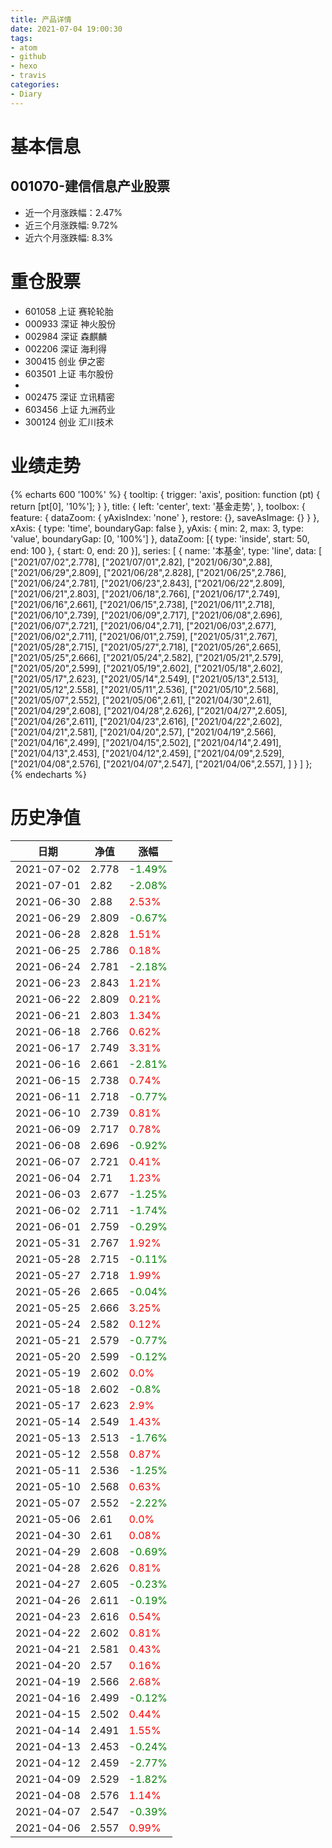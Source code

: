 ```yaml
---
title: 产品详情
date: 2021-07-04 19:00:30
tags:
- atom
- github
- hexo
- travis
categories:
- Diary
---
```


# 基本信息
## 001070-建信信息产业股票
- 近一个月涨跌幅：2.47%
- 近三个月涨跌幅: 9.72%
- 近六个月涨跌幅: 8.3%

# 重仓股票
- 601058 上证 赛轮轮胎
- 000933 深证 神火股份
- 002984 深证 森麒麟
- 002206 深证 海利得
- 300415 创业 伊之密
- 603501 上证 韦尔股份
- 
- 002475 深证 立讯精密
- 603456 上证 九洲药业
- 300124 创业 汇川技术
# 业绩走势

{% echarts 600 '100%' %}
{
  tooltip: {
        trigger: 'axis',
        position: function (pt) {
            return [pt[0], '10%'];
        }
    },
    title: {
        left: 'center',
        text: '基金走势',
    },
    toolbox: {
        feature: {
            dataZoom: {
                yAxisIndex: 'none'
            },
            restore: {},
            saveAsImage: {}
        }
    },
    xAxis: {
        type: 'time',
        boundaryGap: false
    },
    yAxis: {
        min: 2,
        max: 3,
        type: 'value',
        boundaryGap: [0, '100%']
    },
    dataZoom: [{
        type: 'inside',
        start: 50,
        end: 100
    }, {
        start: 0,
        end: 20
    }],
    series: [
        {
            name: '本基金',
            type: 'line',
            data: [
["2021/07/02",2.778],
["2021/07/01",2.82],
["2021/06/30",2.88],
["2021/06/29",2.809],
["2021/06/28",2.828],
["2021/06/25",2.786],
["2021/06/24",2.781],
["2021/06/23",2.843],
["2021/06/22",2.809],
["2021/06/21",2.803],
["2021/06/18",2.766],
["2021/06/17",2.749],
["2021/06/16",2.661],
["2021/06/15",2.738],
["2021/06/11",2.718],
["2021/06/10",2.739],
["2021/06/09",2.717],
["2021/06/08",2.696],
["2021/06/07",2.721],
["2021/06/04",2.71],
["2021/06/03",2.677],
["2021/06/02",2.711],
["2021/06/01",2.759],
["2021/05/31",2.767],
["2021/05/28",2.715],
["2021/05/27",2.718],
["2021/05/26",2.665],
["2021/05/25",2.666],
["2021/05/24",2.582],
["2021/05/21",2.579],
["2021/05/20",2.599],
["2021/05/19",2.602],
["2021/05/18",2.602],
["2021/05/17",2.623],
["2021/05/14",2.549],
["2021/05/13",2.513],
["2021/05/12",2.558],
["2021/05/11",2.536],
["2021/05/10",2.568],
["2021/05/07",2.552],
["2021/05/06",2.61],
["2021/04/30",2.61],
["2021/04/29",2.608],
["2021/04/28",2.626],
["2021/04/27",2.605],
["2021/04/26",2.611],
["2021/04/23",2.616],
["2021/04/22",2.602],
["2021/04/21",2.581],
["2021/04/20",2.57],
["2021/04/19",2.566],
["2021/04/16",2.499],
["2021/04/15",2.502],
["2021/04/14",2.491],
["2021/04/13",2.453],
["2021/04/12",2.459],
["2021/04/09",2.529],
["2021/04/08",2.576],
["2021/04/07",2.547],
["2021/04/06",2.557],
]
        }
    ]
};
{% endecharts %}

# 历史净值

| 日期 | 净值 | 涨幅 |
| --- | --- | --- |
|2021-07-02|2.778|<font color=green>-1.49%</font>|
|2021-07-01|2.82|<font color=green>-2.08%</font>|
|2021-06-30|2.88|<font color=red>2.53%</font>|
|2021-06-29|2.809|<font color=green>-0.67%</font>|
|2021-06-28|2.828|<font color=red>1.51%</font>|
|2021-06-25|2.786|<font color=red>0.18%</font>|
|2021-06-24|2.781|<font color=green>-2.18%</font>|
|2021-06-23|2.843|<font color=red>1.21%</font>|
|2021-06-22|2.809|<font color=red>0.21%</font>|
|2021-06-21|2.803|<font color=red>1.34%</font>|
|2021-06-18|2.766|<font color=red>0.62%</font>|
|2021-06-17|2.749|<font color=red>3.31%</font>|
|2021-06-16|2.661|<font color=green>-2.81%</font>|
|2021-06-15|2.738|<font color=red>0.74%</font>|
|2021-06-11|2.718|<font color=green>-0.77%</font>|
|2021-06-10|2.739|<font color=red>0.81%</font>|
|2021-06-09|2.717|<font color=red>0.78%</font>|
|2021-06-08|2.696|<font color=green>-0.92%</font>|
|2021-06-07|2.721|<font color=red>0.41%</font>|
|2021-06-04|2.71|<font color=red>1.23%</font>|
|2021-06-03|2.677|<font color=green>-1.25%</font>|
|2021-06-02|2.711|<font color=green>-1.74%</font>|
|2021-06-01|2.759|<font color=green>-0.29%</font>|
|2021-05-31|2.767|<font color=red>1.92%</font>|
|2021-05-28|2.715|<font color=green>-0.11%</font>|
|2021-05-27|2.718|<font color=red>1.99%</font>|
|2021-05-26|2.665|<font color=green>-0.04%</font>|
|2021-05-25|2.666|<font color=red>3.25%</font>|
|2021-05-24|2.582|<font color=red>0.12%</font>|
|2021-05-21|2.579|<font color=green>-0.77%</font>|
|2021-05-20|2.599|<font color=green>-0.12%</font>|
|2021-05-19|2.602|<font color=red>0.0%</font>|
|2021-05-18|2.602|<font color=green>-0.8%</font>|
|2021-05-17|2.623|<font color=red>2.9%</font>|
|2021-05-14|2.549|<font color=red>1.43%</font>|
|2021-05-13|2.513|<font color=green>-1.76%</font>|
|2021-05-12|2.558|<font color=red>0.87%</font>|
|2021-05-11|2.536|<font color=green>-1.25%</font>|
|2021-05-10|2.568|<font color=red>0.63%</font>|
|2021-05-07|2.552|<font color=green>-2.22%</font>|
|2021-05-06|2.61|<font color=red>0.0%</font>|
|2021-04-30|2.61|<font color=red>0.08%</font>|
|2021-04-29|2.608|<font color=green>-0.69%</font>|
|2021-04-28|2.626|<font color=red>0.81%</font>|
|2021-04-27|2.605|<font color=green>-0.23%</font>|
|2021-04-26|2.611|<font color=green>-0.19%</font>|
|2021-04-23|2.616|<font color=red>0.54%</font>|
|2021-04-22|2.602|<font color=red>0.81%</font>|
|2021-04-21|2.581|<font color=red>0.43%</font>|
|2021-04-20|2.57|<font color=red>0.16%</font>|
|2021-04-19|2.566|<font color=red>2.68%</font>|
|2021-04-16|2.499|<font color=green>-0.12%</font>|
|2021-04-15|2.502|<font color=red>0.44%</font>|
|2021-04-14|2.491|<font color=red>1.55%</font>|
|2021-04-13|2.453|<font color=green>-0.24%</font>|
|2021-04-12|2.459|<font color=green>-2.77%</font>|
|2021-04-09|2.529|<font color=green>-1.82%</font>|
|2021-04-08|2.576|<font color=red>1.14%</font>|
|2021-04-07|2.547|<font color=green>-0.39%</font>|
|2021-04-06|2.557|<font color=red>0.99%</font>|

